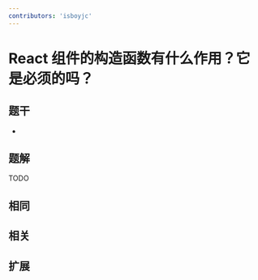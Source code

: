 ```yaml
---
contributors: 'isboyjc'
---
```


# React 组件的构造函数有什么作用？它是必须的吗？


## 题干

- 



## 题解

<!-- ::: details 点我查看题解 -->

  TODO

<!-- ::: -->



## 相同


## 相关


## 扩展

